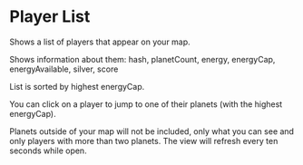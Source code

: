 # Player List

Shows a list of players that appear on your map.

Shows information about them:
hash, planetCount, energy, energyCap, energyAvailable, silver, score

List is sorted by highest energyCap.

You can click on a player to jump to one of their planets (with the highest energyCap).

Planets outside of your map will not be included, only what you can see and only players with more than two planets. The view will refresh every ten seconds while open.
